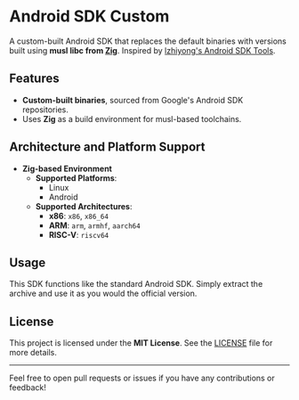 # Android SDK Custom

A custom-built Android SDK that replaces the default binaries with versions built using **musl libc from [Zig](https://ziglang.org)**. Inspired by [lzhiyong's Android SDK Tools](https://github.com/lzhiyong/android-sdk-tools).

## Features

- **Custom-built binaries**, sourced from Google's Android SDK repositories.
- Uses **Zig** as a build environment for musl-based toolchains.

## Architecture and Platform Support

- **Zig-based Environment**
  - **Supported Platforms**:
    - Linux
    - Android
  - **Supported Architectures**:
    - **x86**: `x86`, `x86_64`
    - **ARM**: `arm`, `armhf`, `aarch64`
    - **RISC-V**: `riscv64`

## Usage

This SDK functions like the standard Android SDK. Simply extract the archive and use it as you would the official version.

## License

This project is licensed under the **MIT License**. See the [LICENSE](LICENSE) file for more details.

---

Feel free to open pull requests or issues if you have any contributions or feedback!
